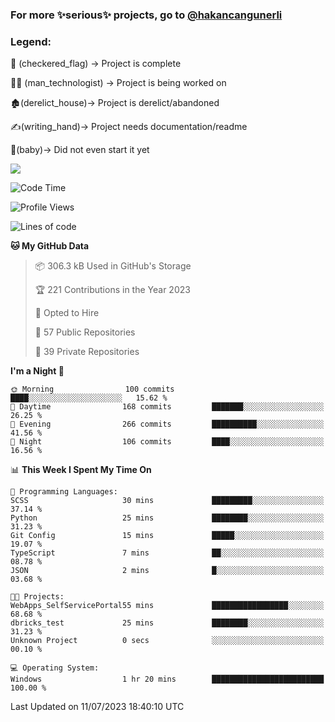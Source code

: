 ### For more ✨serious✨ projects, go to [@hakancangunerli](https://github.com/hakancangunerli)


### Legend:


🏁 (checkered_flag) -> Project is complete

👨‍💻 (man_technologist)   -> Project is being worked on

🏚️(derelict_house)-> Project is derelict/abandoned

✍️(writing_hand)-> Project needs documentation/readme

👶(baby)-> Did not even start it yet

![](https://github-readme-stats.vercel.app/api/top-langs/?username=hakancangunerli&layout=compact&hide=tex,html,shell,CSS,Ruby,Makefile,EmberScript,MATLAB,C&langs_count=6&exclude_repo=2015-csharp,gt_code,gsu_code,uga_code,uga_robotics)

<!--START_SECTION:waka-->
![Code Time](http://img.shields.io/badge/Code%20Time-447%20hrs%2032%20mins-blue)

![Profile Views](http://img.shields.io/badge/Profile%20Views-0-blue)

![Lines of code](https://img.shields.io/badge/From%20Hello%20World%20I%27ve%20Written-3.1%20million%20lines%20of%20code-blue)

**🐱 My GitHub Data** 

> 📦 306.3 kB Used in GitHub's Storage 
 > 
> 🏆 221 Contributions in the Year 2023
 > 
> 💼 Opted to Hire
 > 
> 📜 57 Public Repositories 
 > 
> 🔑 39 Private Repositories 
 > 
**I'm a Night 🦉** 

```text
🌞 Morning                100 commits         ████░░░░░░░░░░░░░░░░░░░░░   15.62 % 
🌆 Daytime                168 commits         ███████░░░░░░░░░░░░░░░░░░   26.25 % 
🌃 Evening                266 commits         ██████████░░░░░░░░░░░░░░░   41.56 % 
🌙 Night                  106 commits         ████░░░░░░░░░░░░░░░░░░░░░   16.56 % 
```


📊 **This Week I Spent My Time On** 

```text
💬 Programming Languages: 
SCSS                     30 mins             █████████░░░░░░░░░░░░░░░░   37.14 % 
Python                   25 mins             ████████░░░░░░░░░░░░░░░░░   31.23 % 
Git Config               15 mins             █████░░░░░░░░░░░░░░░░░░░░   19.07 % 
TypeScript               7 mins              ██░░░░░░░░░░░░░░░░░░░░░░░   08.78 % 
JSON                     2 mins              █░░░░░░░░░░░░░░░░░░░░░░░░   03.68 % 

🐱‍💻 Projects: 
WebApps_SelfServicePortal55 mins             █████████████████░░░░░░░░   68.68 % 
dbricks_test             25 mins             ████████░░░░░░░░░░░░░░░░░   31.23 % 
Unknown Project          0 secs              ░░░░░░░░░░░░░░░░░░░░░░░░░   00.10 % 

💻 Operating System: 
Windows                  1 hr 20 mins        █████████████████████████   100.00 % 
```


 Last Updated on 11/07/2023 18:40:10 UTC
<!--END_SECTION:waka-->


